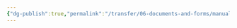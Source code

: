 ```yaml
---
{"dg-publish":true,"permalink":"/transfer/06-documents-and-forms/manual-applications/jackrabbit/"}
---
```


